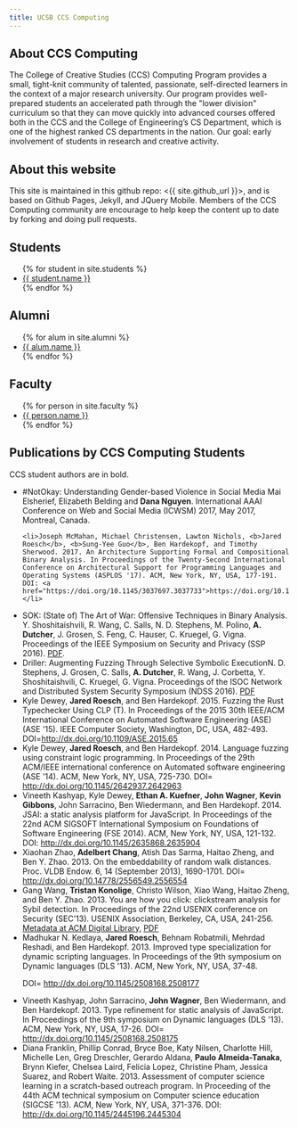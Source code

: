 ```yaml
---
title: UCSB CCS Computing
---
```


<div id="about" data-role="collapsible" data-collapsed="true" markdown="1">
<h2>About CCS Computing</h2>

The College of Creative Studies (CCS) Computing Program provides a small, tight-knit community of talented, passionate, self-directed learners in the context of a major research university. Our program provides well-prepared students an accelerated path through the "lower division" curriculum so that they can move quickly into advanced courses offered both in the CCS and the College of Engineering’s CS Department, which is one of the highest ranked CS departments in the nation. Our goal: early involvement of students in research and creative activity.

</div>

<div id="about" data-role="collapsible" data-collapsed="true" markdown="1">
<h2>About this website</h2>
This site is maintained in this github repo: <{{ site.github_url }}>, and is based on Github Pages, Jekyll, and JQuery Mobile.   Members of the CCS Computing community are encourage to help keep the content up to date by forking and doing pull requests. 
</div>


<div id="students" data-role="collapsible" data-collapsed="false">
  <h2>Students</h2>
  <ul>
   {% for student in site.students %}
     <li {% if student.indent %} class="indent" {% endif %}><a href="{{student.url}}">{{ student.name }}</a></li>
   {% endfor %}
  </ul>
</div>

<div id="alumni" data-role="collapsible" data-collapsed="false">
  <h2>Alumni</h2>
  <ul>
   {% for alum in site.alumni %}
     <li {% if alum.indent %} class="indent" {% endif %}><a href="{{alum.url}}">{{ alum.name }}</a></li>
   {% endfor %}
  </ul>
</div>



<div id="faculty" data-role="collapsible" data-collapsed="false">
  <h2>Faculty</h2>
  <ul>
   {% for person in site.faculty %}
     <li {% if person.indent %} class="indent" {% endif %}><a href="{{person.url}}">{{ person.name }}</a></li>
   {% endfor %}
  </ul>
</div>

<div id="publications" data-role="collapsible" data-collapsed="false">
  <h2>Publications by CCS Computing Students</h2>
  <p>CCS student authors are in bold.</p>
  <ul>
  <li>#NotOkay: Understanding Gender-based Violence in Social Media
  Mai Elsherief, Elizabeth Belding and <b>Dana Nguyen</b>.    International AAAI Conference on Web and Social Media (ICWSM) 2017, May 2017, Montreal, Canada.</li>
  
    <li>Joseph McMahan, Michael Christensen, Lawton Nichols, <b>Jared Roesch</b>, <b>Sung-Yee Guo</b>, Ben Hardekopf, and Timothy Sherwood. 2017. An Architecture Supporting Formal and Compositional Binary Analysis. In Proceedings of the Twenty-Second International Conference on Architectural Support for Programming Languages and Operating Systems (ASPLOS '17). ACM, New York, NY, USA, 177-191. DOI: <a href="https://doi.org/10.1145/3037697.3037733">https://doi.org/10.1145/3037697.3037733</a></li>


<li>
SOK: (State of) The Art of War: Offensive Techniques in Binary Analysis.  Y. Shoshitaishvili, R. Wang, C. Salls, N. D. Stephens, M. Polino, <b>A. Dutcher</b>, J. Grosen, S. Feng, C. Hauser, C. Kruegel, G. Vigna. Proceedings of the IEEE Symposium on Security and Privacy (SSP 2016). <a href="https://www.cs.ucsb.edu/~vigna/publications/2016_SP_angrSoK.pdf">PDF</a>.
</li>


<li>
Driller: Augmenting Fuzzing Through Selective Symbolic ExecutionN. D. Stephens, J. Grosen, C. Salls, <b>A. Dutcher</b>, R. Wang, J. Corbetta, Y. Shoshitaishvili, C. Kruegel, G. Vigna.  Proceedings of the ISOC Network and Distributed System Security Symposium (NDSS 2016).
<a href="https://www.internetsociety.org/sites/default/files/blogs-media/driller-augmenting-fuzzing-through-selective-symbolic-execution.pdf">PDF</a>
</li>

<li>
Kyle Dewey, <b>Jared Roesch</b>, and Ben Hardekopf. 2015. Fuzzing the Rust Typechecker Using CLP (T). In Proceedings of the 2015 30th IEEE/ACM International Conference on Automated Software Engineering (ASE) (ASE '15). IEEE Computer Society, Washington, DC, USA, 482-493. DOI=<a href="http://dx.doi.org/10.1109/ASE.2015.65">http://dx.doi.org/10.1109/ASE.2015.65</a>
</li>


<li>Kyle Dewey, <b>Jared Roesch</b>, and Ben Hardekopf. 2014. Language fuzzing using constraint logic programming. In Proceedings of the 29th ACM/IEEE international conference on Automated software engineering (ASE '14). ACM, New York, NY, USA, 725-730. DOI=<a href="http://dx.doi.org/10.1145/2642937.2642963">
http://dx.doi.org/10.1145/2642937.2642963</a></li>

<li>
Vineeth Kashyap, Kyle Dewey, <b>Ethan A. Kuefner</b>, <b>John Wagner</b>, <b>Kevin Gibbons</b>, John Sarracino, Ben Wiedermann, and Ben Hardekopf. 2014. JSAI: a static analysis platform for JavaScript. In Proceedings of the 22nd ACM SIGSOFT International Symposium on Foundations of Software Engineering (FSE 2014). ACM, New York, NY, USA, 121-132.
DOI:
<a href="http://dx.doi.org/10.1145/2635868.2635904">
http://dx.doi.org/10.1145/2635868.2635904
</a>

</li>

<li>
Xiaohan Zhao, <b>Adelbert Chang</b>, Atish Das Sarma, Haitao Zheng, and Ben Y. Zhao. 2013. On the embeddability of random walk distances. Proc. VLDB Endow. 6, 14 (September 2013), 1690-1701. DOI=
<a href="http://dx.doi.org/10.14778/2556549.2556554">
http://dx.doi.org/10.14778/2556549.2556554
</a>
</li>


<li>
Gang Wang, <b>Tristan Konolige</b>, Christo Wilson, Xiao Wang, Haitao Zheng, and Ben Y. Zhao. 2013. You are how you click: clickstream analysis for Sybil detection. In Proceedings of the 22nd USENIX conference on Security (SEC'13). USENIX Association, Berkeley, CA, USA, 241-256. <a href="http://dl.acm.org/citation.cfm?id=2534788">Metadata at ACM Digital Library,</a> <a href="https://www.usenix.org/system/files/conference/usenixsecurity13/sec13-paper_wang_0.pdf">PDF</a>
</li>

<li>
Madhukar N. Kedlaya, <b>Jared Roesch</b>, Behnam Robatmili, Mehrdad Reshadi, and Ben Hardekopf. 2013. Improved type specialization for dynamic scripting languages. In Proceedings of the 9th symposium on Dynamic languages (DLS '13). ACM, New York, NY, USA, 37-48.

DOI=
<a href="http://dx.doi.org/10.1145/2508168.2508177">
http://dx.doi.org/10.1145/2508168.2508177
</a>

</li>

<li>
Vineeth Kashyap, John Sarracino, <b>John Wagner</b>, Ben Wiedermann, and Ben Hardekopf. 2013. Type refinement for static analysis of JavaScript. In Proceedings of the 9th symposium on Dynamic languages (DLS '13). ACM, New York, NY, USA, 17-26. DOI=
<a href="http://dx.doi.org/10.1145/2508168.2508175">
http://dx.doi.org/10.1145/2508168.2508175
</a>
</li>

<li>
Diana Franklin, Phillip Conrad, Bryce Boe, Katy Nilsen, Charlotte Hill, Michelle Len, Greg Dreschler, Gerardo Aldana, <b>Paulo Almeida-Tanaka</b>, Brynn Kiefer, Chelsea Laird, Felicia Lopez, Christine Pham, Jessica Suarez, and Robert Waite. 2013. Assessment of computer science learning in a scratch-based outreach program. In Proceeding of the 44th ACM technical symposium on Computer science education (SIGCSE '13). ACM, New York, NY, USA, 371-376.
DOI:
<a href="http://dx.doi.org/10.1145/2445196.2445304">
http://dx.doi.org/10.1145/2445196.2445304
</a>
</li>

  </ul>
</div>


<!--

<div id="topics" data-role="collapsible" data-collapsed="false">
  <h2>Topics</h2>
  <ul>
   {% for topic in site.topics %}
     <li {% if topic.indent %} class="indent" {% endif %}><a href="{{topic.url}}">{{ topic.topic }}</a>&mdash;{{topic.desc}}</li>
   {% endfor %}
  </ul>
</div>


<div id="resources" data-role="collapsible" data-collapsed="false">
  <h2>Resources</h2>
  <ul>
   {% for topic in site.resources %}
     <li {% if topic.indent %} class="indent" {% endif %}><a href="{{topic.url}}">{{ topic.topic }}</a>&mdash;{{topic.desc}}</li>
   {% endfor %}
  </ul>
</div>

-->